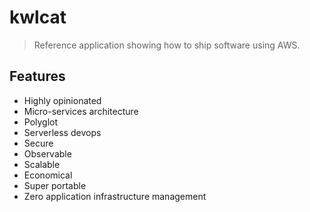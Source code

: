 # kwlcat

> Reference application showing how to ship software using AWS.

## Features
- Highly opinionated
- Micro-services architecture
- Polyglot
- Serverless devops
- Secure
- Observable
- Scalable
- Economical
- Super portable
- Zero application infrastructure management




